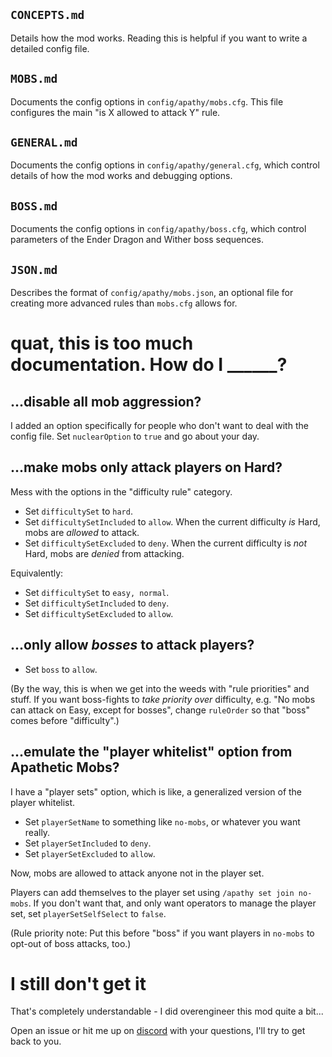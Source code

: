 ## `CONCEPTS.md`

Details how the mod works. Reading this is helpful if you want to write a detailed config file.

## `MOBS.md`

Documents the config options in `config/apathy/mobs.cfg`. This file configures the main "is X allowed to attack Y" rule.

## `GENERAL.md`

Documents the config options in `config/apathy/general.cfg`, which control details of how the mod works and debugging options.

## `BOSS.md`

Documents the config options in `config/apathy/boss.cfg`, which control parameters of the Ender Dragon and Wither boss sequences.

## `JSON.md`

Describes the format of `config/apathy/mobs.json`, an optional file for creating more advanced rules than `mobs.cfg` allows for.

# quat, this is too much documentation. How do I ______?

## ...disable all mob aggression?

I added an option specifically for people who don't want to deal with the config file. Set `nuclearOption` to `true` and go about your day.

## ...make mobs only attack players on Hard?

Mess with the options in the "difficulty rule" category.

* Set `difficultySet` to `hard`.
* Set `difficultySetIncluded` to `allow`. When the current difficulty *is* Hard, mobs are *allowed* to attack.
* Set `difficultySetExcluded` to `deny`. When the current difficulty is *not* Hard, mobs are *denied* from attacking.

Equivalently:

* Set `difficultySet` to `easy, normal`.
* Set `difficultySetIncluded` to `deny`.
* Set `difficultySetExcluded` to `allow`.

## ...only allow *bosses* to attack players?

* Set `boss` to `allow`.

(By the way, this is when we get into the weeds with "rule priorities" and stuff. If you want boss-fights to *take priority over* difficulty, e.g. "No mobs can attack on Easy, except for bosses", change `ruleOrder` so that "boss" comes before "difficulty".)

## ...emulate the "player whitelist" option from Apathetic Mobs?

I have a "player sets" option, which is like, a generalized version of the player whitelist.

* Set `playerSetName` to something like `no-mobs`, or whatever you want really.
* Set `playerSetIncluded` to `deny`.
* Set `playerSetExcluded` to `allow`.

Now, mobs are allowed to attack anyone not in the player set.

Players can add themselves to the player set using `/apathy set join no-mobs`. If you don't want that, and only want operators to manage the player set, set `playerSetSelfSelect` to `false`.

(Rule priority note: Put this before "boss" if you want players in `no-mobs` to opt-out of boss attacks, too.)

# I still don't get it

That's completely understandable - I did overengineer this mod quite a bit...

Open an issue or hit me up on [discord](https://highlysuspect.agency/discord) with your questions, I'll try to get back to you.